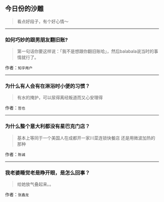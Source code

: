 ## 今日份的沙雕

> 看点好段子，有个好心情～


 
---

### 如何巧妙的跟男朋友翻旧账?

> 第一句话你要这样说：「我不是想跟你翻旧账哈」，然后balabala说当时的事情就行了。


作者：`知乎用户`

---

### 为什么有人会有在淋浴时小便的习惯？

> 有水的掩护，可以尿得离经叛道而又心安理得


作者：`哲也`

---

### 为什么整个意大利都没有星巴克门店？

> 基本上等同于一个美国人在成都开一家川菜连锁快餐店 还是用微波加热的那种


作者：`陈诚`

---

### 我老婆睡觉老是睁开眼，是怎么回事？

> 给她放气叠起来。。


作者：`张鑫龙`